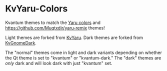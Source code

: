 # KvYaru-Colors
Kvantum themes to match the [Yaru colors](https://github.com/Jannomag/Yaru-Colors) and https://github.com/Muqtxdir/yaru-remix themes!

Light themes are forked from [KvYaru](https://github.com/tsujan/Kvantum/tree/master/Kvantum/themes/kvthemes/KvYaru). Dark themes are forked from [KvGnomeDark](https://github.com/tsujan/Kvantum/tree/master/Kvantum/themes/kvthemes/KvGnomeDark).

The "normal" themes come in light and dark variants depending on whether the Qt theme is set to "kvantum" or "kvantum-dark." The "dark" themes are _only_ dark and will look dark with just "kvantum" set.

